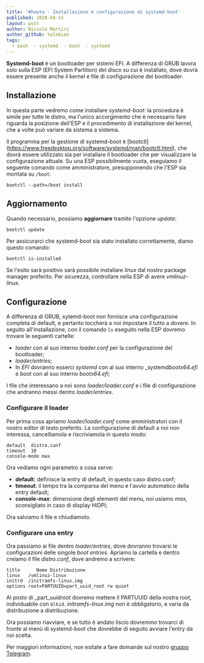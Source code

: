 ```yaml
---
title: '#howto - Installazione e configurazione di systemd-boot'
published: 2020-04-15
layout: post
author: Niccolò Martiri
author_github: talebian
tags:
  - bash  - systemd  - bash  - systemd
---
```

<p><strong>Systemd-boot</strong> è un bootloader per sistemi EFI. A differenza di GRUB lavora solo sulla ESP (EFI System Partition) del disco su cui è installato, dove dovrà essere presente anche il kernel e file di configurazione del bootloader.</p>
<h2 id="installazione">Installazione</h2>
<p>In questa parte vedremo come installare <em>systemd-boot</em>: la procedura è simile per tutte le distro, ma l&#39;unico accorgimento che è necessario fare riguarda la posizione dell&#39;ESP e il procedimento di installazione del kernel, che a volte può variare da sistema a sistema.</p>
<p>Il programma per la gestione di systemd-boot è [bootctl] (<a href="https://www.freedesktop.org/software/systemd/man/bootctl.html">https://www.freedesktop.org/software/systemd/man/bootctl.html</a>), che dovrà essere utilizzato sia per installare il bootloader che per visualizzare la configurazione attuale.
Su una ESP possibilmente vuota, eseguiamo il seguente comando come amministratore, presupponendo che l&#39;ESP sia montata su <code>/boot</code>:</p>
<pre><code class="lang-bash"><span class="hljs-keyword">bootctl </span>--path=/<span class="hljs-keyword">boot </span>install
</code></pre>
<h2 id="aggiornamento">Aggiornamento</h2>
<p>Quando necessario, possiamo <strong>aggiornare</strong> tramite l&#39;opzione <em>update</em>:</p>
<pre><code class="lang-bash"><span class="hljs-keyword">bootctl </span>update
</code></pre>
<p>Per assicurarci che systemd-boot sia stato installato correttamente, diamo questo comando:</p>
<pre><code class="lang-bash">bootctl <span class="hljs-keyword">is</span>-installed
</code></pre>
<p>Se l&#39;esito sarà positivo sarà possibile installare <em>linux</em> dal nostro package manager preferito. Per sicurezza, controllare nella ESP di avere <em>vmlinuz-linux</em>.</p>
<h2 id="configurazione">Configurazione</h2>
<p>A differenza di GRUB, sytemd-boot non fornisce una configurazione completa di default, e pertanto toccherà a noi impostare il tutto a dovere.
In seguito all&#39;installazione, con il comando <code>ls</code> eseguito nella ESP dovremo trovare le seguenti cartelle:</p>
<ul>
<li><em>loader</em> con al suo interno <em>loader.conf</em> per la configurazione del bootloader;</li>
<li><em>loader/entries</em>;</li>
<li>In <em>EFI</em> dovranno esserci <em>systemd</em> con al suo interno _systemd<em>bootx64.efi</em> e <em>boot</em> con al suo interno <em>bootx64.efi</em>;</li>
</ul>
<p>I file che interessano a noi sono <em>loader/loader.conf</em> e i file di configurazione che andranno messi dentro <em>loader/entries</em>.</p>
<h3 id="configurare-il-loader">Configurare il loader</h3>
<p>Per prima cosa apriamo <em>loader/loader.conf</em> come amministratori con il nostro editor di testo preferito.
La configurazione di default a noi non interessa, cancelliamola e riscriviamola in questo modo:</p>
<pre><code class="lang-bash">default  distro.<span class="hljs-keyword">conf</span>
timeout  <span class="hljs-number">10</span>
console-<span class="hljs-keyword">mode</span> <span class="hljs-built_in">max</span>
</code></pre>
<p>Ora vediamo ogni parametro a cosa serve:</p>
<ul>
<li><strong>default</strong>: definisce la entry di default, in questo caso distro.conf;</li>
<li><strong>timeout</strong>: il tempo tra la comparsa del menu e l&#39;avvio automatico della entry default;</li>
<li><strong>console-max</strong>: dimensione degli elementi del menu, noi usiamo <em>max</em>, sconsigliato in caso di display HiDPI;</li>
</ul>
<p>Ora salviamo il file e chiudiamolo.</p>
<h3 id="configurare-una-entry">Configurare una entry</h3>
<p>Ora passiamo ai file dentro <em>loader/entries</em>, dove dovranno trovarsi le configurazioni delle singole <em>boot entries</em>. Apriamo la cartella e dentro creiamo il file <em>distro.conf</em>, dove andremo a scrivere:</p>
<pre><code class="lang-bash">title      Nome Distribuzione
linux   /vmlinuz-linux
initrd  /initramfs-linux<span class="hljs-selector-class">.img</span>
options root=PARTUUID=part_uuid_root rw quiet
</code></pre>
<p>Al posto di _part_uuid<em>root</em> dovremo mettere il PARTUUID della nostra root, individuabile con <code>blkid</code>. <em>initramfs-linux.img</em> non è obbligatorio, e varia da distribuzione a distribuzione.</p>
<p>Ora possiamo riavviare, e se tutto è andato liscio dovremmo trovarci di fronte al menù di systemd-boot che dovrebbe di seguito avviare l&#39;entry da noi scelta.</p>
<p>Per maggiori informazioni, non esitate a fare domande sul nostro <a href="https://t.me/linuxpeople">gruppo Telegram</a>.</p>
